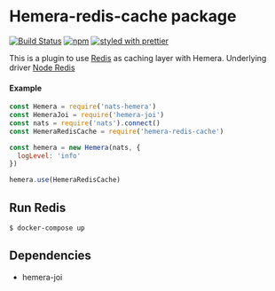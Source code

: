 # Hemera-redis-cache package
[![Build Status](https://travis-ci.org/hemerajs/hemera-redis-cache.svg?branch=master)](https://travis-ci.org/hemerajs/hemera-redis-cache)
[![npm](https://img.shields.io/npm/v/hemera-redis-cache.svg?maxAge=3600)](https://www.npmjs.com/package/hemera-redis-cache)
[![styled with prettier](https://img.shields.io/badge/styled_with-prettier-ff69b4.svg)](#badge)

This is a plugin to use [Redis](https://redis.io/) as caching layer with Hemera. Underlying driver [Node Redis](https://github.com/NodeRedis/node_redis)

#### Example

```js
const Hemera = require('nats-hemera')
const HemeraJoi = require('hemera-joi')
const nats = require('nats').connect()
const HemeraRedisCache = require('hemera-redis-cache')

const hemera = new Hemera(nats, {
  logLevel: 'info'
})

hemera.use(HemeraRedisCache)
```

## Run Redis
```bash
$ docker-compose up
```

## Dependencies
- hemera-joi

